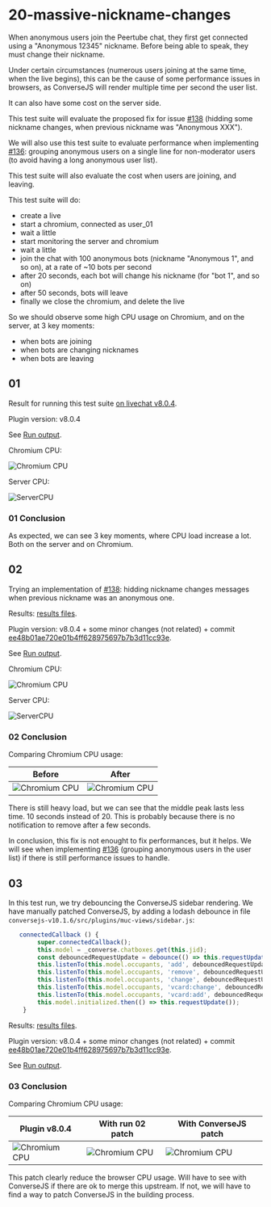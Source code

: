 # 20-massive-nickname-changes

When anonymous users join the Peertube chat, they first get connected using a "Anonymous 12345" nickname.
Before being able to speak, they must change their nickname.

Under certain circumstances (numerous users joining at the same time, when the live begins), this can be the cause of some performance issues in browsers, as ConverseJS will render multiple time per second the user list.

It can also have some cost on the server side.

This test suite will evaluate the proposed fix for issue [#138](https://github.com/JohnXLivingston/peertube-plugin-livechat/issues/138) (hidding some nickname changes, when previous nickname was "Anonymous XXX").

We will also use this test suite to evaluate performance when implementing [#136](https://github.com/JohnXLivingston/peertube-plugin-livechat/issues/136):
grouping anonymous users on a single line for non-moderator users (to avoid having a long anonymous user list).

This test suite will also evaluate the cost when users are joining, and leaving.

This test suite will do:

* create a live
* start a chromium, connected as user_01
* wait a little
* start monitoring the server and chromium
* wait a little
* join the chat with 100 anonymous bots (nickname "Anonymous 1", and so on), at a rate of ~10 bots per second
* after 20 seconds, each bot will change his nickname (for "bot 1", and so on)
* after 50 seconds, bots will leave
* finally we close the chromium, and delete the live

So we should observe some high CPU usage on Chromium, and on the server, at 3 key moments:

* when bots are joining
* when bots are changing nicknames
* when bots are leaving

## 01

Result for running this test suite [on livechat v8.0.4](./results/01/).

Plugin version: v8.0.4

See [Run output](./01.output.md).

Chromium CPU:

![Chromium CPU](./results/01/monitor_chromium.png)

Server CPU:

![ServerCPU](./results/01/monitor_server.png)

### 01 Conclusion

As expected, we can see 3 key moments, where CPU load increase a lot.
Both on the server and on Chromium.

## 02

Trying an implementation of [#138](https://github.com/JohnXLivingston/peertube-plugin-livechat/issues/138): hidding nickname changes messages when previous nickname was an anonymous one.

Results: [results files](./results/02/).

Plugin version: v8.0.4 + some minor changes (not related) + commit [ee48b01ae720e01b4ff628975697b7b3d11cc93e](https://github.com/JohnXLivingston/peertube-plugin-livechat/commit/ee48b01ae720e01b4ff628975697b7b3d11cc93e).

See [Run output](./02.output.md).

Chromium CPU:

![Chromium CPU](./results/02/monitor_chromium.png)

Server CPU:

![ServerCPU](./results/02/monitor_server.png)

### 02 Conclusion

Comparing Chromium CPU usage:

|Before|After|
|--|--|
|![Chromium CPU](./results/01/monitor_chromium.png) | ![Chromium CPU](./results/02/monitor_chromium.png) |

There is still heavy load, but we can see that the middle peak lasts less time.
10 seconds instead of 20.
This is probably because there is no notification to remove after a few seconds.

In conclusion, this fix is not enought to fix performances, but it helps.
We will see when implementing [#136](https://github.com/JohnXLivingston/peertube-plugin-livechat/issues/136) (grouping anonymous users in the user list) if there is still performance issues to handle.

## 03

In this test run, we try debouncing the ConverseJS sidebar rendering.
We have manually patched ConverseJS, by adding a lodash debounce in file `conversejs-v10.1.6/src/plugins/muc-views/sidebar.js`:

```javascript
   connectedCallback () {
        super.connectedCallback();
        this.model = _converse.chatboxes.get(this.jid);
        const debouncedRequestUpdate = debounce(() => this.requestUpdate(), 200, {maxWait: 1000})
        this.listenTo(this.model.occupants, 'add', debouncedRequestUpdate);
        this.listenTo(this.model.occupants, 'remove', debouncedRequestUpdate);
        this.listenTo(this.model.occupants, 'change', debouncedRequestUpdate);
        this.listenTo(this.model.occupants, 'vcard:change', debouncedRequestUpdate);
        this.listenTo(this.model.occupants, 'vcard:add', debouncedRequestUpdate);
        this.model.initialized.then(() => this.requestUpdate());
    }
```

Results: [results files](./results/03/).

Plugin version: v8.0.4 + some minor changes (not related) + commit [ee48b01ae720e01b4ff628975697b7b3d11cc93e](https://github.com/JohnXLivingston/peertube-plugin-livechat/commit/ee48b01ae720e01b4ff628975697b7b3d11cc93e).

See [Run output](./03.output.md).

### 03 Conclusion

Comparing Chromium CPU usage:

|Plugin v8.0.4|With run 02 patch|With ConverseJS patch|
|--|--|--|
|![Chromium CPU](./results/01/monitor_chromium.png) | ![Chromium CPU](./results/02/monitor_chromium.png) | ![Chromium CPU](./results/03/monitor_chromium.png) |

This patch clearly reduce the browser CPU usage.
Will have to see with ConverseJS if there are ok to merge this upstream.
If not, we will have to find a way to patch ConverseJS in the building process.

